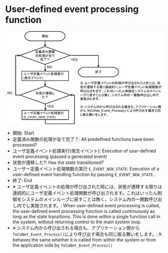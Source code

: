 # User-defined event processing function

![](<../../.gitbook/assets/image (24).png>)

* 開始: Start
* 定義済み関数の処理が全て完了？: All predefined functions have been processed?
* ユーザ定義イベント処理実行(発生イベント): Execution of user-defined event processing (passed a generated event)
* 状態が遷移した?: Has the state transitioned?
* ユーザー定義イベント処理関数の実行 `E_EVENT_NEW_STATE`: Execution of a user-defined event handling function by passing `E_EVENT_NEW_STATE.`
* 終了: End
* ※ ユーザ定義イベントの処理が呼び出された時には、状態が遷移する限りは連続的にユーザ定義イベント処理関数が呼び出されます。これはいったん制御をシステムのメインループに戻すことは無く、システム内の一関数呼び出し内でし実施されます。: When user-defined event processing is called, the user-defined event processing function is called continuously as long as the state transitions. This is done within a single function call in the system, without returning control to the main system loop.
* ※ システム内から呼び出される場合も、アプリケーション側から `ToCoNet_Event_Process()`により呼び出す場合も同じ振る舞いをします。: It behaves the same whether it is called from within the system or from the application side by `ToCoNet_Event_Process()`
